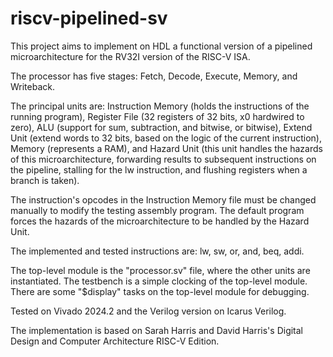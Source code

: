 # riscv-pipelined-sv

This project aims to implement on HDL a functional version of a pipelined microarchitecture for
the RV32I version of the RISC-V ISA.

The processor has five stages: Fetch, Decode, Execute, Memory, and Writeback.

The principal units are: Instruction Memory (holds the instructions of the running program),  Register File (32 registers of 32 bits, x0 
hardwired to zero), ALU (support for sum, subtraction, and bitwise, or bitwise), Extend Unit (extend words to 32 bits, based on the logic 
of the current instruction), Memory (represents a RAM), and Hazard Unit (this unit handles the hazards of this microarchitecture, forwarding 
results to subsequent instructions on the pipeline, stalling for the lw instruction, and flushing registers when a branch is taken).

The instruction's opcodes in the Instruction Memory file must be changed manually to modify the testing assembly program. The default program
forces the hazards of the microarchitecture to be handled by the Hazard Unit.

The implemented and tested instructions are: lw, sw, or, and, beq, addi.

The top-level module is the "processor.sv" file, where the other units are instantiated. The testbench is a simple clocking of the top-level
module. There are some "$display" tasks on the top-level module for debugging.

Tested on Vivado 2024.2 and the Verilog version on Icarus Verilog.

The implementation is based on Sarah Harris and David Harris's Digital Design and Computer Architecture RISC-V Edition.
